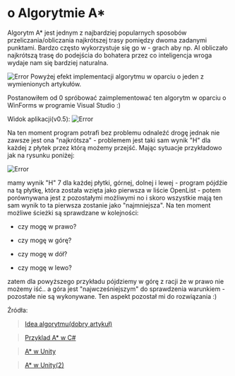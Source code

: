# o Algorytmie A*

Algorytm A* jest jednym z najbardziej popularnych sposobów przeliczania/obliczania najkrótszej trasy pomiędzy
dwoma zadanymi punktami. Bardzo często wykorzystuje się go w - grach aby np. AI obliczało najkrótszą trasę do 
podejścia do bohatera przez co inteligencja wroga wydaje nam się bardziej naturalna. 

![Error](https://github.com/trolit/Moje.dokumenty/blob/master/Algorytm%20A_star/images/example1.PNG)
Powyżej efekt implementacji algorytmu w oparciu o jeden z wymienionych artykułów.

Postanowiłem od 0 spróbować zaimplementować ten algorytm w oparciu o WinForms w programie Visual Studio :) 

Widok aplikacji(v0.5):
![Error](https://github.com/trolit/Moje.dokumenty/blob/master/Algorytm%20A_star/images/przyklad2_v0.5.PNG)

Na ten moment program potrafi bez problemu odnaleźć drogę jednak nie zawsze jest ona "najkrótsza" -
problemem jest taki sam wynik "H" dla każdej z płytek przez którą możemy przejść. Mając sytuacje przykładowo
jak na rysunku poniżej:

![Error](https://github.com/trolit/Moje.dokumenty/blob/master/Algorytm%20A_star/images/przyklad2_ex.PNG)

mamy wynik "H" 7 dla każdej płytki, górnej, dolnej i lewej - program pójdźie na tą płytkę, która została 
wzięta jako pierwsza w liście OpenList - potem porównywana jest z pozostałymi możliwymi no i skoro wszystkie
mają ten sam wynik to ta pierwsza zostanie jako "najmniejsza". Na ten moment możliwe ścieżki są sprawdzane
w kolejności:

- czy mogę w prawo?

- czy mogę w górę?

- czy mogę w dół?

- czy mogę w lewo?

zatem dla powyższego przykładu pójdziemy w górę z racji że w prawo nie możemy iść.. a góra jest "najwcześniejszym" 
do sprawdzenia warunkiem - pozostałe nie są wykonywane. Ten aspekt pozostał mi do rozwiązania :)


Źródła:
> [Idea algorytmu(dobry artykuł)](https://www.raywenderlich.com/3016-introduction-to-a-pathfinding)

> [Przyklad A* w C#](https://gigi.nullneuron.net/gigilabs/a-pathfinding-example-in-c/)

> [A* w Unity](https://www.youtube.com/watch?v=mZfyt03LDH4)

> [A* w Unity(2)](https://www.youtube.com/watch?v=Uwn_QFjbl1k)